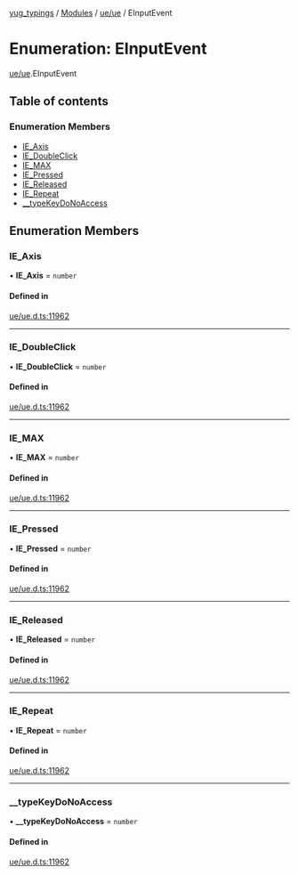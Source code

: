 [yug_typings](../README.md) / [Modules](../modules.md) / [ue/ue](../modules/ue_ue.md) / EInputEvent

# Enumeration: EInputEvent

[ue/ue](../modules/ue_ue.md).EInputEvent

## Table of contents

### Enumeration Members

- [IE\_Axis](ue_ue.EInputEvent.md#ie_axis)
- [IE\_DoubleClick](ue_ue.EInputEvent.md#ie_doubleclick)
- [IE\_MAX](ue_ue.EInputEvent.md#ie_max)
- [IE\_Pressed](ue_ue.EInputEvent.md#ie_pressed)
- [IE\_Released](ue_ue.EInputEvent.md#ie_released)
- [IE\_Repeat](ue_ue.EInputEvent.md#ie_repeat)
- [\_\_typeKeyDoNoAccess](ue_ue.EInputEvent.md#__typekeydonoaccess)

## Enumeration Members

### IE\_Axis

• **IE\_Axis** = `number`

#### Defined in

[ue/ue.d.ts:11962](https://github.com/YugMetaverse/yug_typings/blob/b7d9b19/ue/ue.d.ts#L11962)

___

### IE\_DoubleClick

• **IE\_DoubleClick** = `number`

#### Defined in

[ue/ue.d.ts:11962](https://github.com/YugMetaverse/yug_typings/blob/b7d9b19/ue/ue.d.ts#L11962)

___

### IE\_MAX

• **IE\_MAX** = `number`

#### Defined in

[ue/ue.d.ts:11962](https://github.com/YugMetaverse/yug_typings/blob/b7d9b19/ue/ue.d.ts#L11962)

___

### IE\_Pressed

• **IE\_Pressed** = `number`

#### Defined in

[ue/ue.d.ts:11962](https://github.com/YugMetaverse/yug_typings/blob/b7d9b19/ue/ue.d.ts#L11962)

___

### IE\_Released

• **IE\_Released** = `number`

#### Defined in

[ue/ue.d.ts:11962](https://github.com/YugMetaverse/yug_typings/blob/b7d9b19/ue/ue.d.ts#L11962)

___

### IE\_Repeat

• **IE\_Repeat** = `number`

#### Defined in

[ue/ue.d.ts:11962](https://github.com/YugMetaverse/yug_typings/blob/b7d9b19/ue/ue.d.ts#L11962)

___

### \_\_typeKeyDoNoAccess

• **\_\_typeKeyDoNoAccess** = `number`

#### Defined in

[ue/ue.d.ts:11962](https://github.com/YugMetaverse/yug_typings/blob/b7d9b19/ue/ue.d.ts#L11962)
